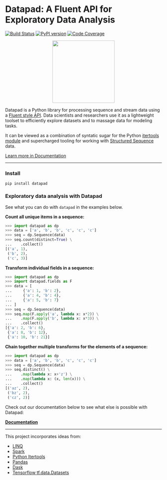 <!--
Copyright 2019 Huy Nguyen

   Licensed under the Apache License, Version 2.0 (the "License");
   you may not use this file except in compliance with the License.
   You may obtain a copy of the License at

       http://www.apache.org/licenses/LICENSE-2.0

   Software distributed under the License is distributed on an "AS IS" BASIS,
   WITHOUT WARRANTIES OR CONDITIONS OF ANY KIND, either express or implied.
   See the License for the specific language governing permissions and
   limitations under the License.
-->

# Datapad: A Fluent API for Exploratory Data Analysis

[![Build Status](https://travis-ci.org/huyng/datapad.svg?branch=master)](https://travis-ci.org/huyng/datapad)
[![PyPI version](https://badge.fury.io/py/datapad.svg)](https://badge.fury.io/py/datapad)
[![Code Coverage](https://codecov.io/gh/huyng/datapad/branch/master/graph/badge.svg)](https://codecov.io/gh/huyng/datapad)

<p align="center">
  <img height="200" src="https://user-images.githubusercontent.com/121183/71599089-4cfe1080-2afe-11ea-8852-81f00ed8c3fa.jpg">
</p>

Datapad is a Python library for processing sequence and stream data using a [Fluent style API](https://en.wikipedia.org/wiki/Fluent_interface#Python). Data scientists and researchers use it as a lightweight toolset to efficiently explore datasets and to massage data for modeling tasks.

It can be viewed as a combination of syntatic sugar for the Python [itertools module](https://docs.python.org/3.8/library/itertools.html) and supercharged tooling for working with [Structured Sequence](https://datapad.readthedocs.io/en/latest/quickstart.html#structured-sequences) data.

[Learn more in Documentation](https://datapad.readthedocs.io/en/latest/)

---

### Install

```
pip install datapad
```

### Exploratory data analysis with Datapad

See what you can do with `datapad` in the examples below.


**Count all unique items in a sequence:**

```python
>>> import datapad as dp
>>> data = ['a', 'b', 'b', 'c', 'c', 'c']
>>> seq = dp.Sequence(data)
>>> seq.count(distinct=True) \
...    .collect()
[('a', 1),
 ('b', 2),
 ('c', 3)]
```

**Transform individual fields in a sequence:**

```python
>>> import datapad as dp
>>> import datapad.fields as F
>>> data = [
...     {'a': 1, 'b': 2},
...     {'a': 4, 'b': 4},
...     {'a': 5, 'b': 7}
... ]
>>> seq = dp.Sequence(data)
>>> seq.map(F.apply('a', lambda x: x*2)) \
...    .map(F.apply('b', lambda x: x*3)) \
...    .collect()
[{'a': 2, 'b': 6},
 {'a': 8, 'b': 12},
 {'a': 10, 'b': 21}]
```

**Chain together multiple transforms for the elements of a sequence:**

```python
>>> import datapad as dp
>>> data = ['a', 'b', 'b', 'c', 'c', 'c']
>>> seq = dp.Sequence(data)
>>> seq.distinct() \
...    .map(lambda x: x+'z') \
...    .map(lambda x: (x, len(x))) \
...    .collect()
[('az', 2),
 ('bz', 2),
 ('cz', 2)]
```

Check out our documentation below to see what else is possible with Datapad:

**[Documentation](https://datapad.readthedocs.io/en/latest/)**

---

This project incorporates ideas from:

* [LINQ](https://docs.microsoft.com/en-us/dotnet/csharp/programming-guide/concepts/linq/standard-query-operators-overview)
* [Spark](https://spark.apache.org/)
* [Python Itertools](https://docs.python.org/3/library/itertools.html)
* [Pandas](https://pandas.pydata.org/)
* [Dask](https://dask.org/)
* [Tensorflow tf.data.Datasets](https://www.tensorflow.org/api_docs/python/tf/data/Dataset)
